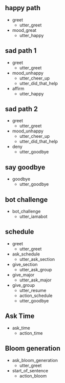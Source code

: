 ## happy path
* greet
  - utter_greet
* mood_great
  - utter_happy

## sad path 1
* greet
  - utter_greet
* mood_unhappy
  - utter_cheer_up
  - utter_did_that_help
* affirm
  - utter_happy

## sad path 2
* greet
  - utter_greet
* mood_unhappy
  - utter_cheer_up
  - utter_did_that_help
* deny
  - utter_goodbye

## say goodbye
* goodbye
  - utter_goodbye

## bot challenge
* bot_challenge
  - utter_iamabot

## schedule
* greet
  - utter_greet
* ask_schedule
  - utter_ask_section
* give_section
  - utter_ask_group
* give_major
  - utter_ask_major
* give_group
  - utter_resume
  - action_schedule
  - utter_goodbye

## Ask Time
* ask_time
  - action_time

## Bloom generation
* ask_bloom_generation
  - utter_greet
* start_of_sentence
  - action_bloom
